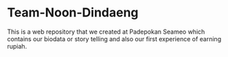 # Team-Noon-Dindaeng
This is a web repository that we created at Padepokan Seameo which contains our biodata or story telling and also our first experience of earning rupiah.
